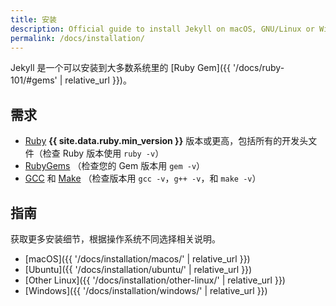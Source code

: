 ```yaml
---
title: 安装
description: Official guide to install Jekyll on macOS, GNU/Linux or Windows.
permalink: /docs/installation/
---
```


Jekyll 是一个可以安装到大多数系统里的 [Ruby Gem]({{ '/docs/ruby-101/#gems' | relative_url }})。

## 需求

* [Ruby](https://www.ruby-lang.org/en/downloads/) **{{ site.data.ruby.min_version }}** 版本或更高，包括所有的开发头文件（检查 Ruby 版本使用 `ruby -v`）
* [RubyGems](https://rubygems.org/pages/download) （检查您的 Gem 版本用 `gem -v`）
* [GCC](https://gcc.gnu.org/install/) 和 [Make](https://www.gnu.org/software/make/) （检查版本用  `gcc -v`，`g++ -v`，和 `make -v`）

## 指南

获取更多安装细节，根据操作系统不同选择相关说明。

* [macOS]({{ '/docs/installation/macos/' | relative_url }})
* [Ubuntu]({{ '/docs/installation/ubuntu/' | relative_url }})
* [Other Linux]({{ '/docs/installation/other-linux/' | relative_url }})
* [Windows]({{ '/docs/installation/windows/' | relative_url }})
